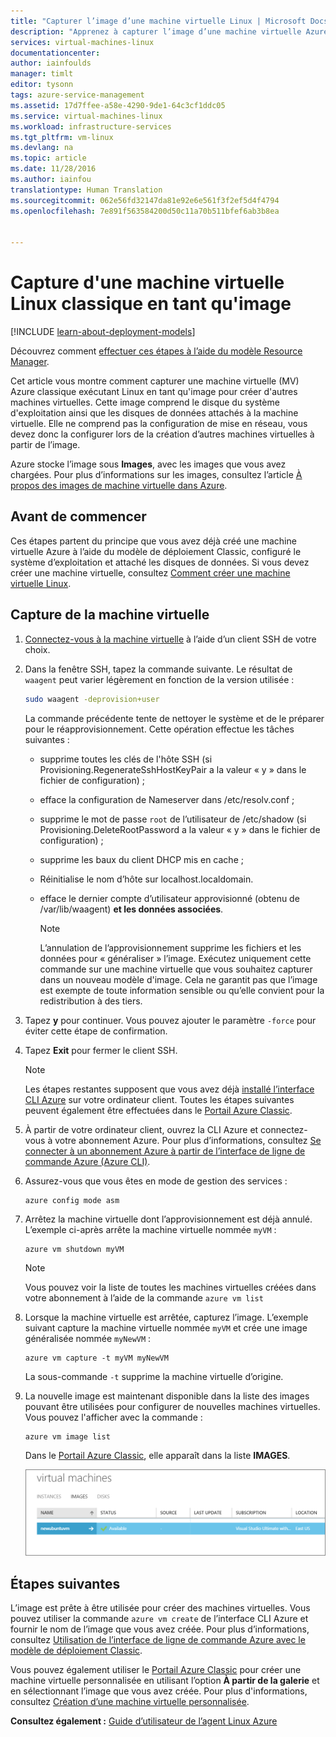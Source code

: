 ```yaml
---
title: "Capturer l’image d’une machine virtuelle Linux | Microsoft Docs"
description: "Apprenez à capturer l’image d’une machine virtuelle Azure sous Linux créée avec le modèle de déploiement classique."
services: virtual-machines-linux
documentationcenter: 
author: iainfoulds
manager: timlt
editor: tysonn
tags: azure-service-management
ms.assetid: 17d7ffee-a58e-4290-9de1-64c3cf1ddc05
ms.service: virtual-machines-linux
ms.workload: infrastructure-services
ms.tgt_pltfrm: vm-linux
ms.devlang: na
ms.topic: article
ms.date: 11/28/2016
ms.author: iainfou
translationtype: Human Translation
ms.sourcegitcommit: 062e56fd32147da81e92e6e561f3f2ef5d4f4794
ms.openlocfilehash: 7e891f563584200d50c11a70b511bfef6ab3b8ea


---
```

# <a name="how-to-capture-a-classic-linux-virtual-machine-as-an-image"></a>Capture d'une machine virtuelle Linux classique en tant qu'image
[!INCLUDE [learn-about-deployment-models](../../includes/learn-about-deployment-models-classic-include.md)]

Découvrez comment [effectuer ces étapes à l’aide du modèle Resource Manager](virtual-machines-linux-capture-image.md?toc=%2fazure%2fvirtual-machines%2flinux%2ftoc.json).

Cet article vous montre comment capturer une machine virtuelle (MV) Azure classique exécutant Linux en tant qu'image pour créer d'autres machines virtuelles. Cette image comprend le disque du système d'exploitation ainsi que les disques de données attachés à la machine virtuelle. Elle ne comprend pas la configuration de mise en réseau, vous devez donc la configurer lors de la création d’autres machines virtuelles à partir de l’image.

Azure stocke l’image sous **Images**, avec les images que vous avez chargées. Pour plus d’informations sur les images, consultez l’article [À propos des images de machine virtuelle dans Azure][About Virtual Machine Images in Azure].

## <a name="before-you-begin"></a>Avant de commencer
Ces étapes partent du principe que vous avez déjà créé une machine virtuelle Azure à l’aide du modèle de déploiement Classic, configuré le système d’exploitation et attaché les disques de données. Si vous devez créer une machine virtuelle, consultez [Comment créer une machine virtuelle Linux][How to Create a Linux Virtual Machine].

## <a name="capture-the-virtual-machine"></a>Capture de la machine virtuelle
1. [Connectez-vous à la machine virtuelle](virtual-machines-linux-mac-create-ssh-keys.md?toc=%2fazure%2fvirtual-machines%2flinux%2ftoc.json) à l’aide d’un client SSH de votre choix.
2. Dans la fenêtre SSH, tapez la commande suivante. Le résultat de `waagent` peut varier légèrement en fonction de la version utilisée :
   
    ```bash
    sudo waagent -deprovision+user
    ```
   
    La commande précédente tente de nettoyer le système et de le préparer pour le réapprovisionnement. Cette opération effectue les tâches suivantes :
   
   * supprime toutes les clés de l'hôte SSH (si Provisioning.RegenerateSshHostKeyPair a la valeur « y » dans le fichier de configuration) ;
   * efface la configuration de Nameserver dans /etc/resolv.conf ;
   * supprime le mot de passe `root` de l’utilisateur de /etc/shadow (si Provisioning.DeleteRootPassword a la valeur « y » dans le fichier de configuration) ;
   * supprime les baux du client DHCP mis en cache ;
   * Réinitialise le nom d’hôte sur localhost.localdomain.
   * efface le dernier compte d’utilisateur approvisionné (obtenu de /var/lib/waagent) **et les données associées**.
     
     > [!NOTE]
     > L’annulation de l’approvisionnement supprime les fichiers et les données pour « généraliser » l’image. Exécutez uniquement cette commande sur une machine virtuelle que vous souhaitez capturer dans un nouveau modèle d'image. Cela ne garantit pas que l’image est exempte de toute information sensible ou qu’elle convient pour la redistribution à des tiers.

3. Tapez **y** pour continuer. Vous pouvez ajouter le paramètre `-force` pour éviter cette étape de confirmation.
4. Tapez **Exit** pour fermer le client SSH.
   
   > [!NOTE]
   > Les étapes restantes supposent que vous avez déjà [installé l’interface CLI Azure](../xplat-cli-install.md) sur votre ordinateur client. Toutes les étapes suivantes peuvent également être effectuées dans le [Portail Azure Classic][Azure classic portal].

5. À partir de votre ordinateur client, ouvrez la CLI Azure et connectez-vous à votre abonnement Azure. Pour plus d’informations, consultez [Se connecter à un abonnement Azure à partir de l’interface de ligne de commande Azure (Azure CLI)](../xplat-cli-connect.md).
6. Assurez-vous que vous êtes en mode de gestion des services :
   
    ```azurecli
    azure config mode asm
    ```

7. Arrêtez la machine virtuelle dont l’approvisionnement est déjà annulé. L’exemple ci-après arrête la machine virtuelle nommée `myVM` :
   
    ```azurecli
    azure vm shutdown myVM
    ```
   
   > [!NOTE]
   > Vous pouvez voir la liste de toutes les machines virtuelles créées dans votre abonnement à l’aide de la commande `azure vm list`

8. Lorsque la machine virtuelle est arrêtée, capturez l’image. L’exemple suivant capture la machine virtuelle nommée `myVM` et crée une image généralisée nommée `myNewVM` :
   
    ```azurecli
    azure vm capture -t myVM myNewVM
    ```
   
    La sous-commande `-t` supprime la machine virtuelle d’origine.

9. La nouvelle image est maintenant disponible dans la liste des images pouvant être utilisées pour configurer de nouvelles machines virtuelles. Vous pouvez l'afficher avec la commande :
   
   ```azurecli
   azure vm image list
   ```
   
   Dans le [Portail Azure Classic][Azure classic portal], elle apparaît dans la liste **IMAGES**.
   
   ![Capture d’image réussie](./media/virtual-machines-linux-classic-capture-image/VMCapturedImageAvailable.png)

## <a name="next-steps"></a>Étapes suivantes
L’image est prête à être utilisée pour créer des machines virtuelles. Vous pouvez utiliser la commande `azure vm create` de l’interface CLI Azure et fournir le nom de l’image que vous avez créée. Pour plus d’informations, consultez [Utilisation de l’interface de ligne de commande Azure avec le modèle de déploiement Classic](../virtual-machines-command-line-tools.md). 

Vous pouvez également utiliser le [Portail Azure Classic][Azure classic portal] pour créer une machine virtuelle personnalisée en utilisant l’option **À partir de la galerie** et en sélectionnant l’image que vous avez créée. Pour plus d'informations, consultez [Création d’une machine virtuelle personnalisée][How to Create a Custom Virtual Machine].

**Consultez également :** [Guide d’utilisateur de l’agent Linux Azure](virtual-machines-linux-agent-user-guide.md?toc=%2fazure%2fvirtual-machines%2flinux%2ftoc.json)

[Azure classic portal]: http://manage.windowsazure.com
[About Virtual Machine Images in Azure]: virtual-machines-linux-classic-about-images.md
[How to Create a Custom Virtual Machine]: virtual-machines-linux-classic-create-custom.md
[How to Attach a Data Disk to a Virtual Machine]: virtual-machines-windows-classic-attach-disk.md
[How to Create a Linux Virtual Machine]: virtual-machines-linux-classic-create-custom.md



<!--HONumber=Nov16_HO5-->


